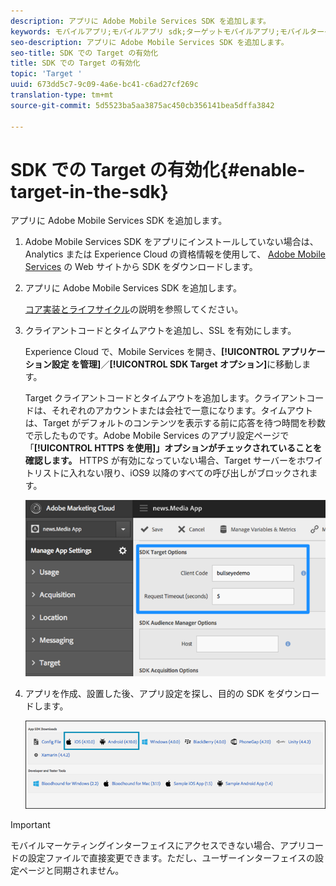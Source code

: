 ```yaml
---
description: アプリに Adobe Mobile Services SDK を追加します。
keywords: モバイルアプリ;モバイルアプリ sdk;ターゲットモバイルアプリ;モバイルターゲット sdk;モバイルアプリ sdk;sdk での target の有効化
seo-description: アプリに Adobe Mobile Services SDK を追加します。
seo-title: SDK での Target の有効化
title: SDK での Target の有効化
topic: 'Target '
uuid: 673dd5c7-9c09-4a6e-bc41-c6ad27cf269c
translation-type: tm+mt
source-git-commit: 5d5523ba5aa3875ac450cb356141bea5dffa3842

---
```



# SDK での Target の有効化{#enable-target-in-the-sdk}

アプリに Adobe Mobile Services SDK を追加します。

1. Adobe Mobile Services SDK をアプリにインストールしていない場合は、Analytics または Experience Cloud の資格情報を使用して、 [Adobe Mobile Services](https://mobilemarketing.adobe.com) の Web サイトから SDK をダウンロードします。

1. アプリに Adobe Mobile Services SDK を追加します。

   [コア実装とライフサイクル](https://docs.adobe.com/content/help/en/mobile-services/ios/getting-started-ios/dev-qs.html)の説明を参照してください。

1. クライアントコードとタイムアウトを追加し、SSL を有効にします。

   Experience Cloud で、Mobile Services を開き、**[!UICONTROL アプリケーション設定 を管理]**／**[!UICONTROL SDK Target オプション]**&#x200B;に移動します。

   Target クライアントコードとタイムアウトを追加します。クライアントコードは、それぞれのアカウントまたは会社で一意になります。タイムアウトは、Target がデフォルトのコンテンツを表示する前に応答を待つ時間を秒数で示したものです。Adobe Mobile Services のアプリ設定ページで「**[!UICONTROL HTTPS を使用]」オプションがチェックされていることを確認します。** HTTPS が有効になっていない場合、Target サーバーをホワイトリストに入れない限り、iOS9 以降のすべての呼び出しがブロックされます。

   ![](assets/mobile-clientcode.png)

1. アプリを作成、設置した後、アプリ設定を探し、目的の SDK をダウンロードします。

   ![](assets/download-sdk.png)

>[!IMPORTANT]
>
> モバイルマーケティングインターフェイスにアクセスできない場合、アプリコードの設定ファイルで直接変更できます。ただし、ユーザーインターフェイスの設定ページと同期されません。

